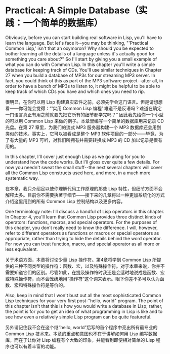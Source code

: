# Practical: A Simple Database（实践：一个简单的数据库）

Obviously, before you can start building real software in Lisp, you'll
have to learn the language. But let's face it--you may be thinking,
"'Practical Common Lisp,' isn't that an oxymoron? Why should you be
expected to bother learning all the details of a language unless it's
actually good for something you care about?" So I'll start by giving
you a small example of what you can do with Common Lisp. In this
chapter you'll write a simple database for keeping track of
CDs. You'll use similar techniques in Chapter 27 when you build a
database of MP3s for our streaming MP3 server. In fact, you could
think of this as part of the MP3 software project--after all, in order
to have a bunch of MP3s to listen to, it might be helpful to be able
to keep track of which CDs you have and which ones you need to rip.

很明显，在你可以用 Lisp
构建真实软件之前，必须先学会这门语言。但是请想想看——你可能会觉得：“‘实用
Common Lisp
编程’ 难道不是反语吗？难道在确定一门语言真正有用之前就要先把它所有的细节都学完吗？”
因此我先给你一个小型的可以用 Common Lisp 来做的例子。本章里编写一个简单的数据库用来记录
CD 光盘。在第 27 章里，为我们的流式 MP3 服务器构建一个 MP3
数据库还会用到类似的技术。事实上，它可以被看成是整个 MP3
软件项目的一部分——毕竟，为了有大量的 MP3 可听，对我们所拥有并需要转换成
MP3 的 CD 加以记录是很有用的。

In this chapter, I'll cover just enough Lisp as we go along for you to
understand how the code works. But I'll gloss over quite a few
details. For now you needn't sweat the small stuff--the next several
chapters will cover all the Common Lisp constructs used here, and
more, in a much more systematic way.

在本章，我只介绍足以使你理解代码工作原理的那些
Lisp 特性，但细节方面不会解释太多。目前你不需要执著于细节——接下来的几章将以一种更加系统化的方式介绍这里用到的所有
Common Lisp 控制结构以及更多内容。

One terminology note: I'll discuss a handful of Lisp operators in this
chapter. In Chapter 4, you'll learn that Common Lisp provides three
distinct kinds of operators: functions, macros, and special
operators. For the purposes of this chapter, you don't really need to
know the difference. I will, however, refer to different operators as
functions or macros or special operators as appropriate, rather than
trying to hide the details behind the word operator. For now you can
treat function, macro, and special operator as all more or less
equivalent.

关于术语方面，本章将讨论少量 Lisp 操作符。第4章将学到 Common Lisp
所提供的三种不同类型的操作符：函数、宏，以及特殊操作符。对于本章来说，你并不需要知道它们的区别。尽管如此，在提及操作符时我还是会适时地说成是函数、宏或特殊操作符，而不会笼统地用“操作符”这个词来表示。眼下你差不多可以认为函数、宏和特殊操作符是等价的。

Also, keep in mind that I won't bust out all the most sophisticated
Common Lisp techniques for your very first post-"hello, world"
program. The point of this chapter isn't that this is how you would
write a database in Lisp; rather, the point is for you to get an idea
of what programming in Lisp is like and to see how even a relatively
simple Lisp program can be quite featureful.

另外请记住我不会在这个继“hello, world”后写的首个程序中亮出所有最专业的
Common Lisp 技术来。本章的重点和意图也不在于讲解如何用 Lisp
编写数据库，而在于让你对 Lisp 编程有个大致的印象，并能看到即便相对简单的
Lisp 程序也可以有着丰富的功能。
